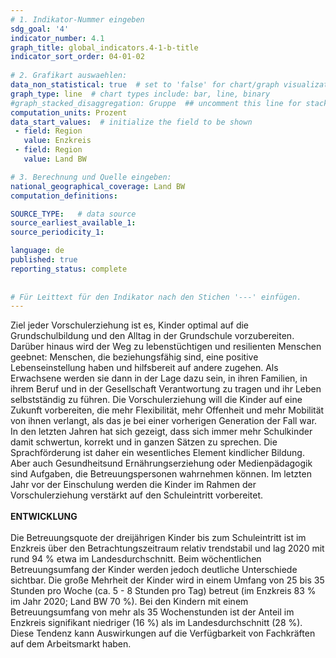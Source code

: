 ```yaml
---
# 1. Indikator-Nummer eingeben 
sdg_goal: '4' 
indicator_number: 4.1
graph_title: global_indicators.4-1-b-title
indicator_sort_order: 04-01-02
 
# 2. Grafikart auswaehlen: 
data_non_statistical: true  # set to 'false' for chart/graph visualization 
graph_type: line  # chart types include: bar, line, binary 
#graph_stacked_disaggregation: Gruppe  ## uncomment this line for stacked bars. eplace 'Geschlecht' with the field of aggregation. 
computation_units: Prozent 
data_start_values:  # initialize the field to be shown  
 - field: Region 
   value: Enzkreis
 - field: Region 
   value: Land BW

# 3. Berechnung und Quelle eingeben: 
national_geographical_coverage: Land BW
computation_definitions: 

SOURCE_TYPE:   # data source  
source_earliest_available_1: 
source_periodicity_1: 

language: de   
published: true 
reporting_status: complete
 
 
# Für Leittext für den Indikator nach den Stichen '---' einfügen. 
---
```

Ziel jeder Vorschulerziehung ist es, Kinder optimal auf die Grundschulbildung und den Alltag in der Grundschule vorzubereiten. Darüber hinaus wird der Weg zu lebenstüchtigen und resilienten Menschen geebnet: Menschen, die beziehungsfähig sind, eine positive Lebenseinstellung haben und hilfsbereit auf andere zugehen. Als Erwachsene werden sie dann in der Lage dazu sein, in ihren Familien, in ihrem Beruf und in der Gesellschaft Verantwortung zu tragen und ihr Leben selbstständig zu führen. Die Vorschulerziehung will die Kinder auf eine Zukunft vorbereiten, die mehr Flexibilität, mehr Offenheit und mehr Mobilität von ihnen verlangt, als das je bei einer vorherigen Generation der Fall war. In den letzten Jahren hat sich gezeigt, dass sich immer mehr Schulkinder damit schwertun, korrekt und in ganzen Sätzen zu sprechen. Die Sprachförderung ist daher ein wesentliches Element kindlicher Bildung. Aber auch Gesundheitsund Ernährungserziehung oder Medienpädagogik sind Aufgaben, die Betreuungspersonen wahrnehmen können. Im letzten Jahr vor der Einschulung werden die Kinder im Rahmen der Vorschulerziehung verstärkt auf den Schuleintritt vorbereitet. <br>
<br>
**ENTWICKLUNG** <br>
<br>
Die Betreuungsquote der dreijährigen Kinder bis zum Schuleintritt ist im Enzkreis über den Betrachtungszeitraum relativ trendstabil und lag 2020 mit rund 94 % etwa im Landesdurchschnitt. Beim wöchentlichen Betreuungsumfang der Kinder werden jedoch deutliche Unterschiede sichtbar. Die große Mehrheit der Kinder wird in einem Umfang von 25 bis 35 Stunden pro Woche (ca. 5 - 8 Stunden pro Tag) betreut (im Enzkreis 83 % im Jahr 2020; Land BW 70 %). Bei den Kindern mit einem Betreuungsumfang von mehr als 35 Wochenstunden ist der Anteil im Enzkreis signifikant niedriger (16 %) als im Landesdurchschnitt (28 %). Diese Tendenz kann Auswirkungen auf die Verfügbarkeit von Fachkräften auf dem Arbeitsmarkt haben.
